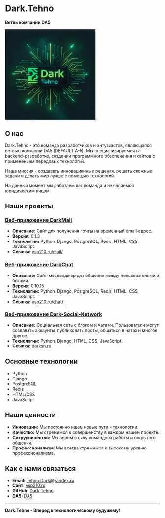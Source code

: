 # Dark.Tehno

**Ветвь компании DA5**

![Dark.Tehno Logo](https://raw.githubusercontent.com/Dark-Tehno/.github/refs/heads/main/profile/link_to_your_logo.png)  
## О нас

Dark.Tehno - это команда разработчиков и энтузиастов, являющаяся ветвью компании DA5 (DEFAULT A-5). Мы специализируемся на backend-разработке, создании программного обеспечения и сайтов с применением передовых технологий.

Наша миссия - создавать инновационные решения, решать сложные задачи и делать мир лучше с помощью технологий.

На данный момент мы работаем как команда и не являемся юридическим лицом.

## Наши проекты

### [Веб-приложение DarkMail](https://vsp210.ru/mail/)
*   **Описание:** Сайт для получения почты на временный email-адрес.
*   **Версия:** 0.1.3
*   **Технологии:** Python, Django, PostgreSQL, Redis, HTML, CSS, JavaScript.
*   **Ссылка:** [vsp210.ru/mail/](https://vsp210.ru/mail/)

### [Веб-приложение DarkChat](https://vsp210.ru/chat/)
*   **Описание:** Сайт-мессенджер для общения между пользователями и ботами.
*   **Версия:** 0.10.15
*   **Технологии:** Python, Django, PostgreSQL, Redis, HTML, CSS, JavaScript.
*   **Ссылка:** [vsp210.ru/chat/](https://vsp210.ru/chat/)

### [Веб-приложение Dark-Social-Network](https://darksn.ru)
*   **Описание:** Социальная сеть с блогом и чатами. Пользователи могут создавать аккаунты, публиковать посты, общаться в чатах и многое другое.
*   **Технологии:** Python, Django, HTML, CSS, JavaScript.
*   **Ссылка:** [darksn.ru](https://darksn.ru)

## Основные технологии

*   Python
*   Django
*   PostgreSQL
*   Redis
*   HTML/CSS
*   JavaScript

## Наши ценности

*   **Инновации:** Мы постоянно ищем новые пути и технологии.
*   **Качество:** Мы стремимся к совершенству в каждом нашем проекте.
*   **Сотрудничество:** Мы верим в силу командной работы и открытого общения.
*   **Профессионализм:** Мы всегда стремимся к высокому уровню профессионализма.

## Как с нами связаться

*   **Email:** Tehno.Dark@yandex.ru
*   **Сайт:** [vsp210.ru](https://vsp210.ru)
*   **GitHub:** [Dark-Tehno](https://github.com/Dark-Tehno/)
*   **DA5:** [DA5](https://defaultafive.ru/)
---

**Dark.Tehno - Вперед к технологическому будущему!**
